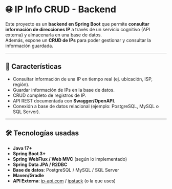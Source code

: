 # 🌐 IP Info CRUD - Backend

Este proyecto es un **backend en Spring Boot** que permite **consultar información de direcciones IP** a través de un servicio cognitivo (API externa) y almacenarla en una base de datos.  
Además, expone un **CRUD de IPs** para poder gestionar y consultar la información guardada.

---

## 🚀 Características

- Consultar información de una IP en tiempo real (ej. ubicación, ISP, región).
- Guardar información de IPs en la base de datos.
- CRUD completo de registros de IP.
- API REST documentada con **Swagger/OpenAPI**.
- Conexión a base de datos relacional (ejemplo: PostgreSQL, MySQL o SQL Server).

---

## 🛠️ Tecnologías usadas

- **Java 17+**
- **Spring Boot 3+**
- **Spring WebFlux / Web MVC** (según lo implementado)
- **Spring Data JPA / R2DBC**
- **Base de datos**: PostgreSQL / MySQL / SQL Server
- **Maven/Gradle**
- **API Externa**: [ip-api.com](https://ip-api.com) / [ipstack](https://ipstack.com) (o la que uses)



